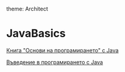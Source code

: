 theme: Architect
# JavaBasics

[Книга "Основи на програмирането" с Java](https://java-book.softuni.bg/)

[Въведение в програмирането с Java](https://introprogramming.info/wp-content/uploads/2017/04/Introduction-to-Programing-with-Java-Book-v2017.pdf)
